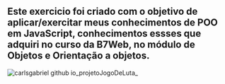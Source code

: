 ## Este exercicio foi criado com o objetivo de aplicar/exercitar meus conhecimentos de POO em JavaScript, conhecimentos essses que adquiri no curso da B7Web, no módulo de Objetos e Orientação a objetos.
 
![carlsgabriel github io_projetoJogoDeLuta_](https://github.com/user-attachments/assets/0eb5c22c-0650-4bff-8d76-64133cb2916c) 
